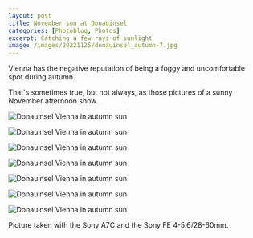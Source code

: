 ```yaml
---
layout: post
title: November sun at Donauinsel
categories: [Photoblog, Photos]
excerpt: Catching a few rays of sunlight
image: /images/20221125/donauinsel_autumn-7.jpg
---
```


Vienna has the negative reputation of being a foggy and uncomfortable spot during autumn.

That's sometimes true, but not always, as those pictures of a sunny November afternoon show.

![Donauinsel Vienna in autumn sun](../images/20221125/donauinsel_autumn-1.jpg)

![Donauinsel Vienna in autumn sun](../images/20221125/donauinsel_autumn-2.jpg)

![Donauinsel Vienna in autumn sun](../images/20221125/donauinsel_autumn-3.jpg)

![Donauinsel Vienna in autumn sun](../images/20221125/donauinsel_autumn-4.jpg)

![Donauinsel Vienna in autumn sun](../images/20221125/donauinsel_autumn-5.jpg)

![Donauinsel Vienna in autumn sun](../images/20221125/donauinsel_autumn-6.jpg)

![Donauinsel Vienna in autumn sun](../images/20221125/donauinsel_autumn-7.jpg)


Picture taken with the Sony A7C and the Sony FE 4-5.6/28-60mm.

